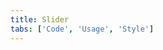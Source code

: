 ```yaml
---
title: Slider
tabs: ['Code', 'Usage', 'Style']
---
```


<component 
    name="Slider"
    component="slider" 
    variation="slider"
    experimental="true"
    hasReactVersion="true"
    >
</component>
<component-docs component="slider" experimental="true"
hasReactVersion="true"></component-docs>
